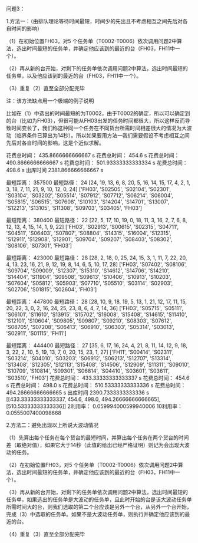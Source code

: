 问题3：

1.方法一：（由排队理论等待时间最短，时间少的先出且不考虑相互之间先后对各自时间的影响）

（1）在初始位置FH03，对5 个任务单（T0002-T0006）依次调用问题2中算法，选出时间最短的任务单，并确定他应该到的最近的台（FH03，FH11中一个）。

（2）再从新的台开始，对剩下的任务单依次调用问题2中算法，选出时间最短的任务单，以及他应该到的最近的台（FH03，FH11中一个）。

（3）重复（2）直至全部分配完毕

注：该方法缺点用一个极端的例子说明

比如在（1）中选出的时间最短的为T0002，由于T0002的确定，所以可以确定到的台（比如为FH03），但很可能从FH03出发的任务时间都很大，所以这样反而导致时间变长了，我们称这种同一个任务在不同货台所需时间相差很大的情况为大波动（临界条件已算出为14秒）。所以如果要用方法一我们需要假设不考虑相互之间先后对各自时间的影响，这是个近似求解。

花费总时间： 435.8666666666667 s
花费总时间： 454.6 s
花费总时间： 490.8666666666667 s
花费总时间： 501.93333333333334 s
花费总时间： 498.6 s
出库时间 2381.866666666667 s



最短距离： 357500
最短路径： 24 [24, 19, 13, 6, 8, 20, 5, 16, 14, 15, 17, 4, 2, 1, 3, 18, 7, 11, 21, 9, 10, 12, 0, 24]
['FH03', 'S02505', 'S02104', 'S02301', 'S03104', 'S03202', 'S05514', 'S07912', 'S07712', 'S06214', 'S06004', 'S05815', 'S06515', 'S07608', 'S10103', 'S14204', 'S14701', 'S13007', 'S12213', 'S13105', 'S11308', 'S09703', 'S03405', 'FH03']

最短距离： 380400
最短路径： 22 [22, 5, 17, 10, 19, 0, 18, 11, 3, 16, 2, 7, 6, 8, 12, 13, 4, 15, 14, 1, 9, 22]
['FH03', 'S02913', 'S00615', 'S02315', 'S04711', 'S04511', 'S06403', 'S07807', 'S08804', 'S14315', 'S16004', 'S12315', 'S12911', 'S12908', 'S12901', 'S09704', 'S09207', 'S08403', 'S08302', 'S08106', 'S07301', 'FH03']

最短距离： 423000
最短路径： 28 [28, 2, 18, 0, 25, 24, 15, 3, 1, 11, 7, 22, 20, 4, 13, 23, 16, 21, 9, 12, 19, 8, 14, 6, 5, 10, 17, 28]
['FH03', 'S07402', 'S08106', 'S09704', 'S09009', 'S12307', 'S15310', 'S14612', 'S14706', 'S14210', 'S14404', 'S11904', 'S09508', 'S09613', 'S10406', 'S10913', 'S10203', 'S07604', 'S05812', 'S05903', 'S07710', 'S05510', 'S03114', 'S02903', 'S02706', 'S01815', 'S02604', 'FH03']

最短距离： 447800
最短路径： 28 [28, 10, 9, 18, 19, 5, 13, 1, 21, 12, 17, 11, 15, 20, 22, 3, 0, 2, 16, 24, 25, 23, 8, 6, 4, 7, 14, 36]
['FH03', 'S05715', 'S05111', 'S06101', 'S11610', 'S13915', 'S15702', 'S16008', 'S15408', 'S14615', 'S11410', 'S12101', 'S10604', 'S09805', 'S09807', 'S09210', 'S08303', 'S07612', 'S08705', 'S07208', 'S06413', 'S06910', 'S06303', 'S05314', 'S03013', 'S02911', 'S01115', 'FH11']

最短距离： 444400
最短路径： 27 [35, 6, 17, 16, 24, 4, 21, 8, 11, 14, 12, 9, 18, 3, 22, 2, 10, 5, 19, 13, 7, 0, 20, 15, 23, 1, 27]
['FH11', 'S00414', 'S02311', 'S03214', 'S04010', 'S03203', 'S06912', 'S06213', 'S12707', 'S13314', 'S13408', 'S12305', 'S12113', 'S15408', 'S14506', 'S12909', 'S11311', 'S09010', 'S10709', 'S10814', 'S09301', 'S06814', 'S04410', 'S03601', 'S03611', 'S03510', 'FH03']
花费总时间： 433.33333333333337 s
花费总时间： 454.6 s
花费总时间： 498.0 s
花费总时间： 510.53333333333336 s
花费总时间： 494.26666666666665 s
出库时间 2390.7333333333336 s
[[433.33333333333337, 454.6, 498.0, 494.26666666666665], [510.53333333333336]]
2利用率： 0.059994000599940006
10利用率： 0.0555007400098668


2.方法二：避免出现以上所说大波动情况

（1）先算出每个任务在每个货台的最短时间，并算出每个任务在两个货台的时间差（取绝对值），如果它大于14秒（此值的给出已经严格证明）则记为会出现大波动的任务。

（2）在初始位置FH03，对5 个任务单（T0002-T0006）依次调用问题2中算法，选出时间最短的任务单，并确定他应该到的最近的台（FH03，FH11中一个）。

（3）再从新的台开始，对剩下的任务单依次调用问题2中算法，选出时间最短的任务单，如果选出的任务单是大波动的任务单，且此时开始的台是该大波动任务单所需时间大的台，则我们选取的第二个台应该是另外一个台，从另外一个台开始，完成（3）中选取的任务单。如果不是大波动任务单，则执行并确定他应该到的最近的台。

（4）重复（3）直至全部分配完毕